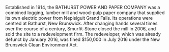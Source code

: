Established in 1914, the BATHURST POWER AND PAPER COMPANY was a combined logging, lumber mill and wood-pulp paper company that supplied its own electric power from Nepisiguit Grand Falls. Its operations were centred at Bathurst, New Brunswick. After changing hands several times over the course of a century, Smurfit-Stone closed the mill in 2006, and sold the site to a redevelopment firm. The redeveloper, which was already defunct by January 2016, was fined $150,000 in July 2016 under the New Brunswick Clean Environment Act.
